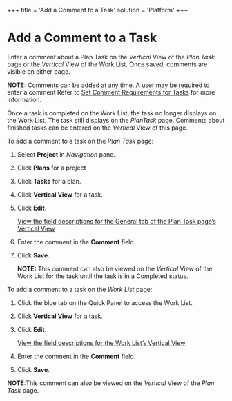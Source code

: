 +++
title = 'Add a Comment to a Task'
solution = 'Platform'
+++

# Add a Comment to a Task

Enter a comment about a Plan Task on the *Vertical* View of the *Plan
Task* page or the *<span>Vertical</span>* View of the <span>Work
List</span>. Once saved, comments are visible on either page.

**NOTE:** Comments can be added at any time. A user may be required to
enter a comment Refer to [Set Comment Requirements for
Tasks](Set_Comment_Requirements_for_Tasks.htm) for more information.

Once a task is completed on the <span>Work List</span>, the task no
longer displays on the <span>Work List</span>. The task still displays
on the *PlanTask* page. Comments about finished tasks can be entered on
the *Vertical* View of this page.

To add a comment to a task on the <span style="font-style: italic;">Plan
Task</span> page:

1.  Select <span style="font-weight: bold;">Project</span> in
    <span style="font-style: italic;">Navigation</span> pane.

2.  Click <span style="font-weight: bold;">Plans</span> for a project

3.  Click <span style="font-weight: bold;">Tasks</span> for a plan.

4.  Click <span style="font-weight: bold;">Vertical View</span> for a
    task.

5.  Click <span style="font-weight: bold;">Edit</span>.
    
    [View the field descriptions for the General tab of the Plan Task
    page’s Vertical View](../Page_Desc/Plan_Task_H.htm#General_Tab)

6.  Enter the comment in the
    <span style="font-weight: bold;">Comment</span> field.

7.  Click <span style="font-weight: bold;">Save</span>.
    
    **NOTE:** This comment can also be viewed on the *Vertical* View of
    the <span>Work List</span> for the task until the task is in a
    Completed status.

To add a comment to a task on the <span style="font-style: italic;">Work
List</span> page:

1.  Click the blue tab on the Quick Panel to access the Work List.

2.  Click <span style="font-weight: bold;">Vertical View</span> for a
    task.

3.  Click <span style="font-weight: bold;">Edit</span>.
    
    [View the field descriptions for the Work List’s Vertical
    View](../Page_Desc/Work_List.htm#Work_List_V)

4.  Enter the comment in the
    <span style="font-weight: bold;">Comment</span> field.

5.  Click <span style="font-weight: bold;">Save</span>.

**NOTE**:This comment can also be viewed on the *Vertical* View of the
*Plan Task* page.
